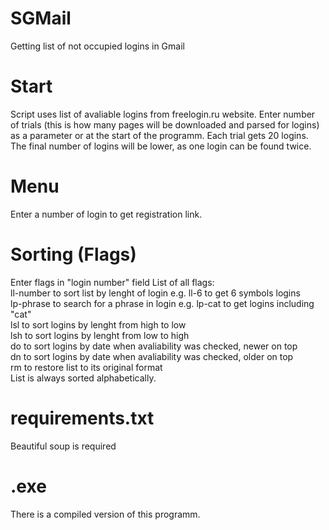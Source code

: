 # SGMail
Getting list of not occupied logins in Gmail
# Start
Script uses list of avaliable logins from freelogin.ru website. Enter number of trials (this is how many pages will be downloaded and parsed for logins) as a parameter or at the start of the programm. Each trial gets 20 logins. The final number of logins will be lower, as one login can be found twice.
# Menu
Enter a number of login to get registration link.
# Sorting (Flags)
Enter flags in "login number" field
List of all flags:<br />
ll-number to sort list by lenght of login e.g. ll-6 to get 6 symbols logins<br />
lp-phrase to search for a phrase in login e.g. lp-cat to get logins including "cat"<br />
lsl to sort logins by lenght from high to low<br />
lsh to sort logins by lenght from low to high<br />
do to sort logins by date when avaliability was checked, newer on top<br />
dn to sort logins by date when avaliability was checked, older on top<br />
rm to restore list to its original format<br />
List is always sorted alphabetically.
# requirements.txt
Beautiful soup is required
# .exe
There is a compiled version of this programm.
